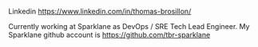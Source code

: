 Linkedin https://www.linkedin.com/in/thomas-brosillon/

Currently working at Sparklane as DevOps / SRE Tech Lead Engineer. My Sparklane github account is https://github.com/tbr-sparklane
